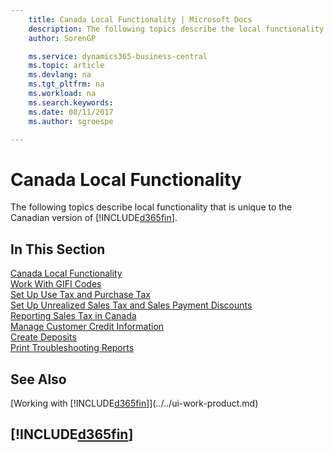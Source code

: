 ```yaml
---
    title: Canada Local Functionality | Microsoft Docs
    description: The following topics describe the local functionality in the Canadian version of Business Central.
    author: SorenGP

    ms.service: dynamics365-business-central
    ms.topic: article
    ms.devlang: na
    ms.tgt_pltfrm: na
    ms.workload: na
    ms.search.keywords:
    ms.date: 08/11/2017
    ms.author: sgroespe

---
```

# Canada Local Functionality
The following topics describe local functionality that is unique to the Canadian version of [!INCLUDE[d365fin](../../includes/d365fin_md.md)].  

## In This Section
[Canada Local Functionality](canada-local-functionality.md)  
[Work With GIFI Codes](work-gifi-codes.md)  
[Set Up Use Tax and Purchase Tax](how-to-set-up-use-tax-and-purchase-tax.md)  
[Set Up Unrealized Sales Tax and Sales Payment Discounts](how-to-set-up-unrealized-sales-tax-and-sales-payment-discounts.md)  
[Reporting Sales Tax in Canada](ca-sales-tax.md)  
[Manage Customer Credit Information](how-to-manage-customer-credit-information.md)  
[Create Deposits](how-to-create-deposits.md)  
[Print Troubleshooting Reports](how-to-print-troubleshooting-reports.md)

## See Also
[Working with [!INCLUDE[d365fin](../../includes/d365fin_md.md)]](../../ui-work-product.md)   

## [!INCLUDE[d365fin](../../includes/free_trial_md.md)]  
 
